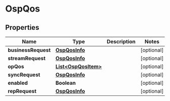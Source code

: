 # OspQos

## Properties
Name | Type | Description | Notes
------------ | ------------- | ------------- | -------------
**businessRequest** | [**OspQosInfo**](OspQosInfo.md) |  |  [optional]
**streamRequest** | [**OspQosInfo**](OspQosInfo.md) |  |  [optional]
**opQos** | [**List&lt;OspQosItem&gt;**](OspQosItem.md) |  |  [optional]
**syncRequest** | [**OspQosInfo**](OspQosInfo.md) |  |  [optional]
**enabled** | **Boolean** |  |  [optional]
**repRequest** | [**OspQosInfo**](OspQosInfo.md) |  |  [optional]
